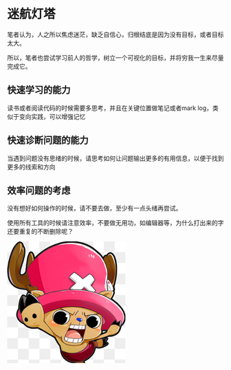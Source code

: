 
# 迷航灯塔

笔者认为，人之所以焦虑迷茫，缺乏自信心，归根结底是因为没有目标，或者目标太大。

所以，笔者也尝试学习前人的哲学，树立一个可视化的目标，并将穷我一生来尽量完成它。


## 快速学习的能力

读书或者阅读代码的时候需要多思考，并且在关键位置做笔记或者mark log，类似于变向实践，可以增强记忆


## 快速诊断问题的能力

当遇到问题没有思绪的时候，请思考如何让问题输出更多的有用信息，以便于找到更多的线索和方向


## 效率问题的考虑

没有想好如何操作的时候，请不要去做，至少有一点头绪再尝试。

使用所有工具的时候请注意效率，不要做无用功，如编辑器等，为什么打出来的字还要重复的不断删除呢？

![No Resource](images/joba.png)


